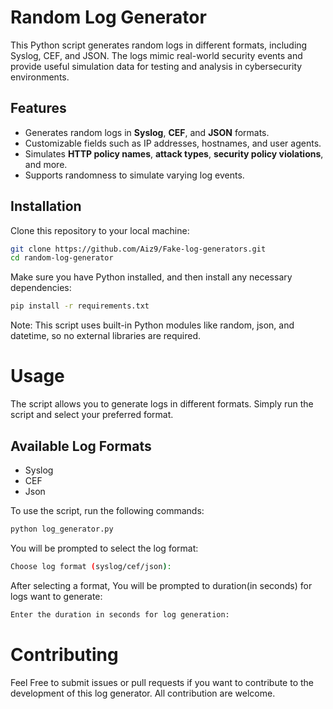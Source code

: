 # Random Log Generator

This Python script generates random logs in different formats, including Syslog, CEF, and JSON. The logs mimic real-world security events and provide useful simulation data for testing and analysis in cybersecurity environments.

## Features

- Generates random logs in **Syslog**, **CEF**, and **JSON** formats.
- Customizable fields such as IP addresses, hostnames, and user agents.
- Simulates **HTTP policy names**, **attack types**, **security policy violations**, and more.
- Supports randomness to simulate varying log events.

## Installation

Clone this repository to your local machine:

```bash
git clone https://github.com/Aiz9/Fake-log-generators.git
cd random-log-generator
```
Make sure you have Python installed, and then install any necessary dependencies:
```bash
pip install -r requirements.txt
```
 Note: This script uses built-in Python modules like random, json, and datetime, so no external libraries are required.

 # Usage
 The script allows you to generate logs in different formats. Simply run the script and select your preferred format.


 ## Available Log Formats
 - Syslog
 - CEF
 - Json

 To use the script, run the following commands:
```bash
python log_generator.py
```
You will be prompted to select the log format:
```bash
Choose log format (syslog/cef/json):
```
After selecting a format, You will be prompted to duration(in seconds) for logs want to generate:
```bash
Enter the duration in seconds for log generation:
```


# Contributing

Feel Free to submit issues or pull requests if you want to contribute to the development of this log generator. All contribution are welcome.

